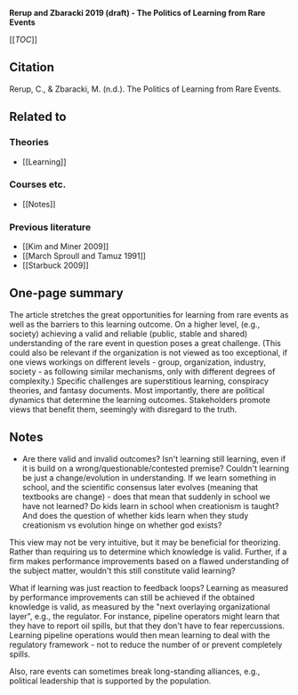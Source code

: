 **Rerup and Zbaracki 2019 (draft) - The Politics of Learning from Rare Events**

[[_TOC_]]

## Citation
Rerup, C., & Zbaracki, M. (n.d.). The Politics of Learning from Rare Events.

## Related to

### Theories
* [[Learning]]

### Courses etc.
* [[Notes]]

### Previous literature
* [[Kim and Miner 2009]]
* [[March Sproull and Tamuz 1991]]
* [[Starbuck 2009]]

## One-page summary

The article stretches the great opportunities for learning from rare events as well as the barriers to this learning outcome. On a higher level, (e.g., society) achieving a valid and reliable (public, stable and shared) understanding of the rare event in question poses a great challenge. (This could also be relevant if the organization is not viewed as too exceptional, if one views workings on different levels - group, organization, industry, society - as following similar mechanisms, only with different degrees of complexity.) Specific challenges are superstitious learning, conspiracy theories, and fantasy documents. Most importantly, there are political dynamics that determine the learning outcomes. Stakeholders promote views that benefit them, seemingly with disregard to the truth.

## Notes
* Are there valid and invalid outcomes? Isn't learning still learning, even if it is build on a wrong/questionable/contested premise? Couldn't learning be just a change/evolution in understanding. If we learn something in school, and the scientific consensus later evolves (meaning that textbooks are change) -  does that mean that suddenly in school we have not learned? Do kids learn in school when creationism is taught? And does the question of whether kids learn when they study creationism vs evolution hinge on whether god exists?

This view may not be very intuitive, but it may be beneficial for theorizing. Rather than requiring us to determine which knowledge is valid. Further, if a firm makes performance improvements based on a flawed understanding of the subject matter, wouldn't this still constitute valid learning?

What if learning was just reaction to feedback loops? Learning as measured by performance improvements can still be achieved if the obtained knowledge is valid, as measured by the "next overlaying organizational layer", e.g., the regulator. For instance, pipeline operators might learn that they have to report oil spills, but that they don't have to fear repercussions. Learning pipeline operations would then mean learning to deal with the regulatory framework - not to reduce the number of or prevent completely spills.

Also, rare events can sometimes break long-standing alliances, e.g., political leadership that is supported by the population.